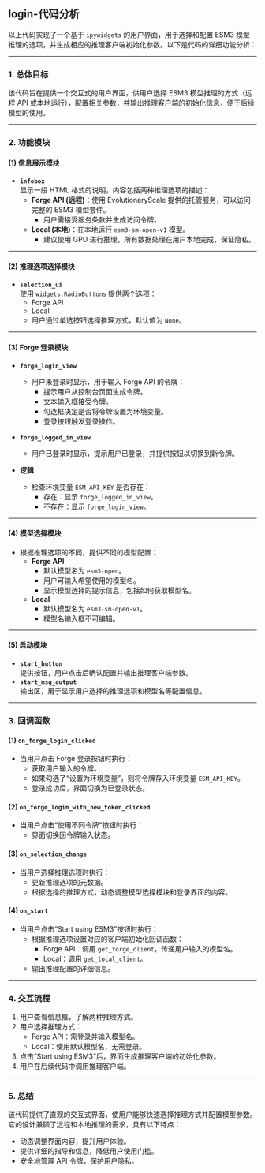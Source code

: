 ## login-代码分析
以上代码实现了一个基于 `ipywidgets` 的用户界面，用于选择和配置 ESM3 模型推理的选项，并生成相应的推理客户端初始化参数。以下是代码的详细功能分析：

---

### 1. **总体目标**
该代码旨在提供一个交互式的用户界面，供用户选择 ESM3 模型推理的方式（远程 API 或本地运行），配置相关参数，并输出推理客户端的初始化信息，便于后续模型的使用。

---

### 2. **功能模块**

#### (1) **信息展示模块**
- **`infobox`**  
  显示一段 HTML 格式的说明，内容包括两种推理选项的描述：
  - **Forge API (远程)**：使用 EvolutionaryScale 提供的托管服务，可以访问完整的 ESM3 模型套件。
    - 用户需接受服务条款并生成访问令牌。
  - **Local (本地)**：在本地运行 `esm3-sm-open-v1` 模型。
    - 建议使用 GPU 进行推理，所有数据处理在用户本地完成，保证隐私。

---

#### (2) **推理选项选择模块**
- **`selection_ui`**  
  使用 `widgets.RadioButtons` 提供两个选项：
  - Forge API
  - Local
  - 用户通过单选按钮选择推理方式，默认值为 `None`。

---

#### (3) **Forge 登录模块**
- **`forge_login_view`**  
  - 用户未登录时显示，用于输入 Forge API 的令牌：
    - 提示用户从控制台页面生成令牌。
    - 文本输入框接受令牌。
    - 勾选框决定是否将令牌设置为环境变量。
    - 登录按钮触发登录操作。

- **`forge_logged_in_view`**  
  - 用户已登录时显示，提示用户已登录，并提供按钮以切换到新令牌。

- **逻辑**
  - 检查环境变量 `ESM_API_KEY` 是否存在：
    - 存在：显示 `forge_logged_in_view`。
    - 不存在：显示 `forge_login_view`。

---

#### (4) **模型选择模块**
- 根据推理选项的不同，提供不同的模型配置：
  - **Forge API**
    - 默认模型名为 `esm3-open`。
    - 用户可输入希望使用的模型名。
    - 显示模型选择的提示信息，包括如何获取模型名。
  - **Local**
    - 默认模型名为 `esm3-sm-open-v1`。
    - 模型名输入框不可编辑。

---

#### (5) **启动模块**
- **`start_button`**  
  提供按钮，用户点击后确认配置并输出推理客户端参数。
- **`start_msg_output`**  
  输出区，用于显示用户选择的推理选项和模型名等配置信息。

---

### 3. **回调函数**

#### (1) **`on_forge_login_clicked`**
- 当用户点击 Forge 登录按钮时执行：
  - 获取用户输入的令牌。
  - 如果勾选了“设置为环境变量”，则将令牌存入环境变量 `ESM_API_KEY`。
  - 登录成功后，界面切换为已登录状态。

#### (2) **`on_forge_login_with_new_token_clicked`**
- 当用户点击“使用不同令牌”按钮时执行：
  - 界面切换回令牌输入状态。

#### (3) **`on_selection_change`**
- 当用户选择推理选项时执行：
  - 更新推理选项的元数据。
  - 根据选择的推理方式，动态调整模型选择模块和登录界面的内容。

#### (4) **`on_start`**
- 当用户点击“Start using ESM3”按钮时执行：
  - 根据推理选项设置对应的客户端初始化回调函数：
    - Forge API：调用 `get_forge_client`，传递用户输入的模型名。
    - Local：调用 `get_local_client`。
  - 输出推理配置的详细信息。

---

### 4. **交互流程**
1. 用户查看信息框，了解两种推理方式。
2. 用户选择推理方式：
   - Forge API：需登录并输入模型名。
   - Local：使用默认模型名，无需登录。
3. 点击“Start using ESM3”后，界面生成推理客户端的初始化参数。
4. 用户在后续代码中调用推理客户端。

---

### 5. **总结**
该代码提供了直观的交互式界面，使用户能够快速选择推理方式并配置模型参数。它的设计兼顾了远程和本地推理的需求，具有以下特点：
- 动态调整界面内容，提升用户体验。
- 提供详细的指导和信息，降低用户使用门槛。
- 安全地管理 API 令牌，保护用户隐私。
